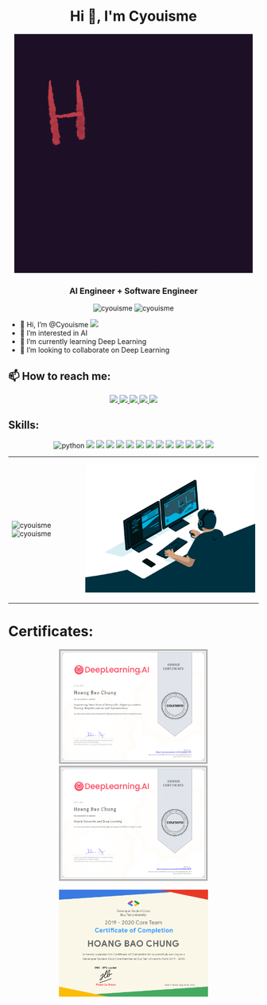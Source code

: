 <h1 align="center">Hi 👋, I'm Cyouisme</h1>
<p align="center"> <img src="images/helloworld.gif"/> </p>
<h3 align="center">AI Engineer + Software Engineer</h3>
<p align="center"> <img src="https://komarev.com/ghpvc/?username=cyouisme" alt="cyouisme" /> <img src="https://badges.pufler.dev/repos/cyouisme" alt="cyouisme" /> </p>


- 👋 Hi, I’m @Cyouisme <img src="https://media.giphy.com/media/WUlplcMpOCEmTGBtBW/giphy.gif" width="30">
- 👀 I’m interested in AI
- 🌱 I’m currently learning Deep Learning
- 💞️ I’m looking to collaborate on Deep Learning


## 📫 How to reach me:

<!-- [![Join the chat at https://gitter.im/TienNHM/Github-Profile-Tutorial](https://badges.gitter.im/TienNHM/Github-Profile-Tutorial.svg)](https://gitter.im/TienNHM/Github-Profile-Tutorial?utm_source=badge&utm_medium=badge&utm_campaign=pr-badge&utm_content=badge) -->

<p align="center">
  <a href="https://www.linkedin.com/in/chung-hoang-a26b52198/" target="_blank">
    <img src="https://img.icons8.com/fluent/48/000000/linkedin.png"/>
  </a>
  <a href="https://www.facebook.com/cyouisme" alt="Facebook">
    <img src="https://img.icons8.com/fluent/48/000000/facebook-new.png" target="_blank" />
  </a> 
  <a href="https://github.com/Cyouisme" alt="Github">
    <img src="https://img.icons8.com/fluent/48/000000/github.png"/>
  </a> 
  <a href="https://www.instagram.com/_cyouisme_/" alt="Instagram" target="_blank" >
    <img src="https://img.icons8.com/fluency/48/000000/instagram-new.png"/>
  </a>
  <a href="mailto:baochunga1@gmail.com" alt="Email">
    <img src="https://img.icons8.com/fluent/48/000000/mailing.png"/>
  </a>
</p>

## Skills:
<p align="center">
  <img src="https://img.icons8.com/color/48/000000/python--v1.png" alt="python" width="48" height="48"/> 
  <img src="https://img.icons8.com/color/48/000000/microsoft-sql-server.png"/>
  <img src="https://img.icons8.com/color/48/000000/mongodb.png"/>
  <img src="https://img.icons8.com/color/48/000000/amazon-web-services.png"/>
  <img src="https://img.icons8.com/ios/50/000000/flask.png"/>
  <img src="https://img.icons8.com/color/48/000000/tensorflow.png"/>
  <img src="https://img.icons8.com/color/48/000000/docker.png"/>
  <img src="https://img.icons8.com/office/40/000000/selenium-test-automation.png"/>
  <img src="https://img.icons8.com/color/48/000000/heroku.png"/>
  <img src="https://img.icons8.com/color/48/000000/html-5--v1.png"/>
  <img src="https://img.icons8.com/color/48/000000/css3.png"/>
  <img src="https://img.icons8.com/color/48/000000/javascript--v1.png"/>
  <img src="https://img.icons8.com/color/48/000000/git.png"/>
  <img src="https://img.icons8.com/color/48/000000/trello.png"/>
</p>

<table style="width:100%;">
  <tr>
    <td>
      <img src="https://github-readme-stats.vercel.app/api/top-langs/?username=cyouisme&bg_color=FFFFFF00&text_color=179fa3&layout=compact&hide=CSS&langs_count=10&custom_title=Top%20ngôn%20ngữ%20được%20dùng" alt="cyouisme" width="100%"/>
      <img src="https://github-readme-stats.vercel.app/api?username=cyouisme&bg_color=FFFFFF00&text_color=179fa3&show_icons=true&count_private=true&include_all_commits=true&custom_title=Hoạt%20động%20trên%20Github" alt="cyouisme" width="100%"/>
    </td>
    <td>
      <p align="center"> 
        <img src="images/coding.gif"/>  
      </p>
    </td>
  </tr>
</table>

# Certificates:

<p align="center">
  <a href="https://www.coursera.org/account/accomplishments/certificate/YT2YLM2DCTVW">
    <img alt="Coursera cef" title="Improving_Deep_Neural_Networks" src="images/Improving_Deep_Neural_Networks.png" width="300px" />
  </a>
  <a href="https://www.coursera.org/account/accomplishments/certificate/KC5X56CEY87P">
    <img alt="Coursera cef" title="Neural network and Deep learning" src="images/NN&DL.png" width="300px" />
  </a>
</p>

<p align="center">
  <a href="https://dsc-dtu-certificate.web.app/?member=HoangBaoChung">
    <img alt="dsc" title="DSC-DTU Certificate of Completion" src="images/dsc.png" width="300px" />
  </a>
</p>
